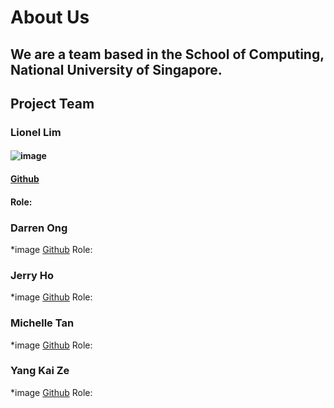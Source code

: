 # About Us

## We are a team based in the School of Computing, National University of Singapore.

## Project Team

### Lionel Lim
#### ![image](https://imgur.com/a/lTYLRbK)
#### [Github](https://github.com/lionlim97)
#### Role:


### Darren Ong
*image
[Github](https://github.com/darrenoje)
Role:

### Jerry Ho
*image
[Github](https://github.com/hwbjerry)
Role:

### Michelle Tan
*image
[Github](https://github.com/0325961)
Role:

### Yang Kai Ze
*image
[Github](https://github.com/Krazzen)
Role:


